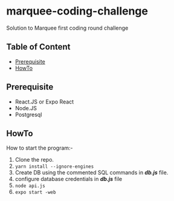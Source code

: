 # marquee-coding-challenge
Solution to Marquee first coding round challenge

## Table of Content
  - [Prerequisite](#prerequisite)
  - [HowTo](#howto)
  
  
  ## Prerequisite
  - React.JS or Expo React
  - Node.JS
  - Postgresql
  
  
  ## HowTo
  How to start the program:-
  1. Clone the repo.
  2. `yarn install --ignore-engines`
  3. Create DB using the commented SQL commands in ***db.js*** file.
  3. configure database credentials in ***db.js*** file
  4. `node api.js`
  5. `expo start -web`
